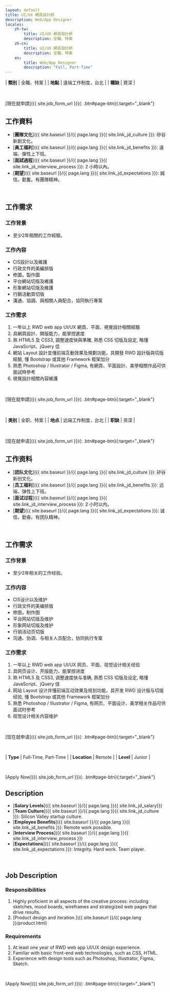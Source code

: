 ```yaml
---
layout: default
title: UI/UX 網頁設計師 
description: Web/App Designer
locales:
    zh-tw:
        title: UI/UX 網頁設計師
        description: 全職、特案
    zh-cn:
        title: UI/UX 網頁設計師
        description: 全職、特案
    en:
        title: Web/App Designer
        description: "Full, Part-Time"
---
```


<a name="zh-tw"></a>

| **類別** | 全職、特案 |
| **地點** | 遠端工作制度，台北 |
| **職缺** | 資深 |

<br>

[現在就申請]({{ site.job_form_url }}){: .btn#page-btn}{:target="_blank"}

## 工作資料
- [**團隊文化**]({{ site.baseurl }}/{{ page.lang }}{{ site.link_jd_culture }}): 矽谷新創文化。
- [**員工福利**]({{ site.baseurl }}/{{ page.lang }}{{ site.link_jd_benefits }}): 遠端、彈性上下班。
- [**面試過程**]({{ site.baseurl }}/{{ page.lang }}{{ site.link_jd_interview_process }}): 2 小時以內。
- [**期望**]({{ site.baseurl }}/{{ page.lang }}{{ site.link_jd_expectations }}): 誠信。勤奮。有團隊精神。

<br>

## 工作需求

### 工作背景
- 至少2年相關的工作經驗。

### 工作內容
- CIS設計以及維護
- 行政文件的美編排版
- 修圖，製作圖
- 平台網站切版及維護
- 形象網站切版及維護
- 行銷活動頁切版
- 溝通、協調、與相關人員配合，協同執行專案

### 工作需求
1. 一年以上 RWD web app UI/UX 網頁、平面、視覺設計相關經驗
2. 具網頁設計、開版能力，能掌控進度
3. 熟 HTML5 及 CSS3, 調整速度快與準確, 熟悉 CSS 切版及設定, 略懂 JavaScript、jQuery 佳
4. 網站 Layout 設計並懂前端互動效果及規劃功能，具開發 RWD 設計版與切版經驗,
懂 Bootstrap 或其他 Framework 框架加分
5. 熟悉 Photoshop / Illustrator / Figma, 有網頁、平面設計、美學相關作品可供面試時參考
6. 視覺設計相關內容維護

<br>

[現在就申請]({{ site.job_form_url }}){: .btn#page-btn}{:target="_blank"}

<br>

<a name="zh-cn"></a>

| **类别** | 全职、特案 |
| **地点** | 远端工作制度，台北 |
| **职缺** | 资深 |

<br>

[现在就申请]({{ site.job_form_url }}){: .btn#page-btn}{:target="_blank"}

## 工作资料
- [**团队文化**]({{ site.baseurl }}/{{ page.lang }}{{ site.link_jd_culture }}): 矽谷新创文化。
- [**员工福利**]({{ site.baseurl }}/{{ page.lang }}{{ site.link_jd_benefits }}): 远端、弹性上下班。
- [**面试过程**]({{ site.baseurl }}/{{ page.lang }}{{ site.link_jd_interview_process }}): 2 小时以内。
- [**期望**]({{ site.baseurl }}/{{ page.lang }}{{ site.link_jd_expectations }}): 诚信。勤奋。有团队精神。

<br>

## 工作需求

### 工作背景
- 至少2年相关的工作经验。

### 工作内容
- CIS设计以及维护
- 行政文件的美编排版
- 修图，制作图
- 平台网站切版及维护
- 形象网站切版及维护
- 行销活动页切版
- 沟通、协调、与相关人员配合，协同执行专案

### 工作需求
1. 一年以上 RWD web app UI/UX 网页、平面、视觉设计相关经验
2. 具网页设计、开版能力，能掌控进度
3. 熟 HTML5 及 CSS3, 调整速度快与准确, 熟悉 CSS 切版及设定, 略懂 JavaScript、jQuery 佳
4. 网站 Layout 设计并懂前端互动效果及规划功能，具开发 RWD 设计版与切版经验,
懂 Bootstrap 或其他 Framework 框架加分
5. 熟悉 Photoshop / Illustrator / Figma, 有网页、平面设计、美学相关作品可供面试时参考
6. 视觉设计相关内容维护

<br>

[现在就申请]({{ site.job_form_url }}){: .btn#page-btn}{:target="_blank"}

<br>

<a name="en"></a>

| **Type** | Full-Time, Part-Time |
| **Location** | Remote |
| **Level** | Junior |

<br>

[Apply Now]({{ site.job_form_url }}){: .btn#page-btn}{:target="_blank"}

## Description
- [**Salary Levels**]({{ site.baseurl }}/{{ page.lang }}{{ site.link_jd_salary}})
- [**Team Culture**]({{ site.baseurl }}/{{ page.lang }}{{ site.link_jd_culture }}): Silicon Valley startup culture.
- [**Employee Benefits**]({{ site.baseurl }}/{{ page.lang }}{{ site.link_jd_benefits }}): Remote work possible.
- [**Interview Process**]({{ site.baseurl }}/{{ page.lang }}{{ site.link_jd_interview_process }})
- [**Expectations**]({{ site.baseurl }}/{{ page.lang }}{{ site.link_jd_expectations }}): Integrity. Hard work. Team player.

<br>

## Job Description

### Responsibilities
1. Highly proficient in all aspects of the creative process: including sketches, mood boards, wireframes and strategized web pages that drive results.
1. [Product design and iteration.]({{ site.baseurl }}/{{ page.lang }}/product.html)


### Requirements
1. At least one year of RWD web app UI/UX design experience.
1. Familiar with basic front-end web technologies, such as CSS, HTML.
1. Experience with design tools such as Photoshop, Illustrator, Figma, Sketch.

<br>

[Apply Now]({{ site.job_form_url }}){: .btn#page-btn}{:target="_blank"}

<br>